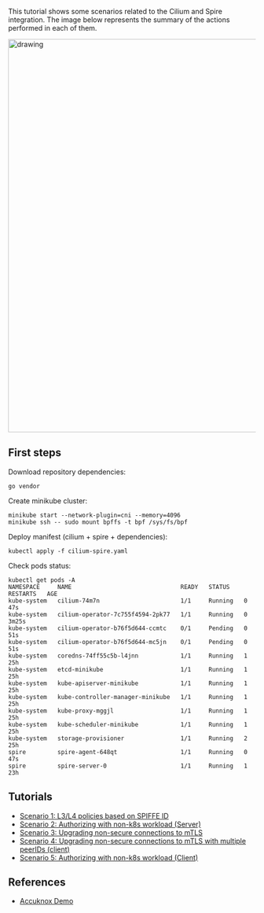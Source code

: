 This tutorial shows some scenarios related to the Cilium and Spire integration.
The image below represents the summary of the actions performed in each of them.

<img src="imgs/background.png" alt="drawing" width="800"/>

## First steps

Download repository dependencies:

```
go vendor
```

Create minikube cluster:

```
minikube start --network-plugin=cni --memory=4096
minikube ssh -- sudo mount bpffs -t bpf /sys/fs/bpf
```

Deploy manifest (cilium + spire + dependencies):

```
kubectl apply -f cilium-spire.yaml
```

Check pods status:

```
kubectl get pods -A
NAMESPACE     NAME                               READY   STATUS    RESTARTS   AGE
kube-system   cilium-74m7n                       1/1     Running   0          47s
kube-system   cilium-operator-7c755f4594-2pk77   1/1     Running   0          3m25s
kube-system   cilium-operator-b76f5d644-ccmtc    0/1     Pending   0          51s
kube-system   cilium-operator-b76f5d644-mc5jn    0/1     Pending   0          51s
kube-system   coredns-74ff55c5b-l4jnn            1/1     Running   1          25h
kube-system   etcd-minikube                      1/1     Running   1          25h
kube-system   kube-apiserver-minikube            1/1     Running   1          25h
kube-system   kube-controller-manager-minikube   1/1     Running   1          25h
kube-system   kube-proxy-mggjl                   1/1     Running   1          25h
kube-system   kube-scheduler-minikube            1/1     Running   1          25h
kube-system   storage-provisioner                1/1     Running   2          25h
spire         spire-agent-648qt                  1/1     Running   0          47s
spire         spire-server-0                     1/1     Running   1          23h
```


## Tutorials

- [Scenario 1: L3/L4 policies based on SPIFFE ID](scenario01/README.md)  
- [Scenario 2: Authorizing with non-k8s workload (Server)](scenario02/)  
- [Scenario 3: Upgrading non-secure connections to mTLS](scenario03/README.md)  
- [Scenario 4: Upgrading non-secure connections to mTLS with multiple peerIDs (client)](scenario04/)
- [Scenario 5: Authorizing with non-k8s workload (Client)](scenario05/)  

## References

- [Accuknox Demo](https://docs.google.com/presentation/d/1LnjIQT7tTrk7V7zK8xPE4LW-R5lJbAAPvDVEvPU6_xA/edit) 
